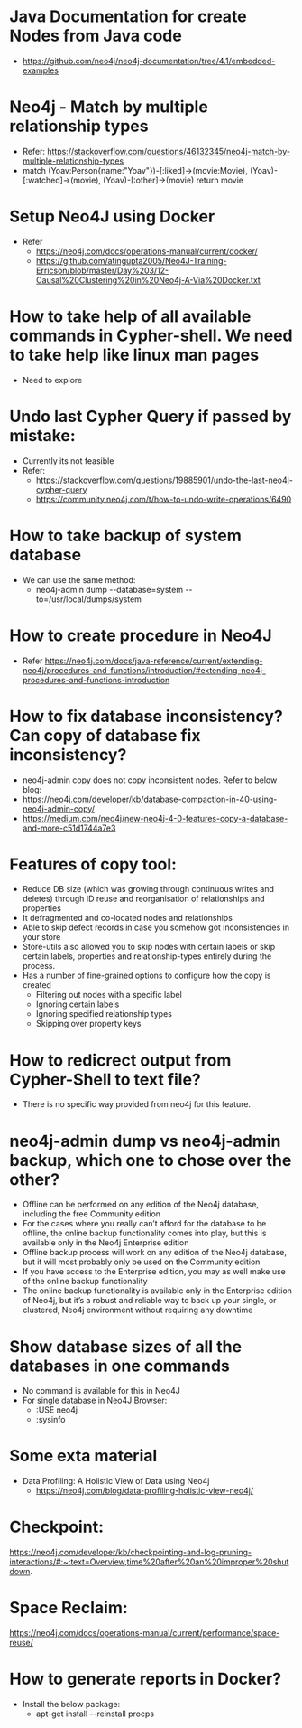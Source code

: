 # Java Documentation for create Nodes from Java code
 - https://github.com/neo4j/neo4j-documentation/tree/4.1/embedded-examples


# Neo4j - Match by multiple relationship types
 - Refer:  https://stackoverflow.com/questions/46132345/neo4j-match-by-multiple-relationship-types
 - match (Yoav:Person{name:"Yoav"})-[:liked]->(movie:Movie), (Yoav)-[:watched]->(movie), (Yoav)-[:other]->(movie) return movie

# Setup Neo4J using Docker
 - Refer
	- https://neo4j.com/docs/operations-manual/current/docker/
	- https://github.com/atingupta2005/Neo4J-Training-Erricson/blob/master/Day%203/12-Causal%20Clustering%20in%20Neo4j-A-Via%20Docker.txt
 

# How to take help of all available commands in Cypher-shell. We need to take help like linux man pages
 - Need to explore
 
# Undo last Cypher Query if passed by mistake:
 - Currently its not feasible
  - Refer:
    -  https://stackoverflow.com/questions/19885901/undo-the-last-neo4j-cypher-query
    - https://community.neo4j.com/t/how-to-undo-write-operations/6490


# How to take backup of system database
 - We can use the same method:
	 - neo4j-admin dump --database=system  --to=/usr/local/dumps/system


# How to create procedure in Neo4J
 - Refer https://neo4j.com/docs/java-reference/current/extending-neo4j/procedures-and-functions/introduction/#extending-neo4j-procedures-and-functions-introduction

# How to fix database inconsistency? Can copy of database fix inconsistency?
 - neo4j-admin copy does not copy inconsistent nodes. Refer to below blog:
  - https://neo4j.com/developer/kb/database-compaction-in-40-using-neo4j-admin-copy/
  - https://medium.com/neo4j/new-neo4j-4-0-features-copy-a-database-and-more-c51d1744a7e3
  
  # Features of copy tool:
   - Reduce DB size (which was growing through continuous writes and deletes) through ID reuse and reorganisation of relationships and properties
   - It defragmented and co-located nodes and relationships
   - Able to skip defect records in case you somehow got inconsistencies in your store
   - Store-utils also allowed you to skip nodes with certain labels or skip certain labels, properties and relationship-types entirely during the process.
   - Has a number of fine-grained options to configure how the copy is created
     - Filtering out nodes with a specific label
	 - Ignoring certain labels
	 - Ignoring specified relationship types
	 - Skipping over property keys
	 
  
# How to redicrect output from Cypher-Shell to text file?
 - There is no specific way provided from neo4j for this feature.

# neo4j-admin dump vs neo4j-admin backup, which one to chose over the other?
 - Offline can be performed on any edition of the Neo4j database, including the free Community edition
 - For the cases where you really can’t afford for the database to be offline, the online backup functionality comes into play, but this is available only in the Neo4j Enterprise edition
 - Offline backup process will work on any edition of the Neo4j database, but it will most probably only be used on the Community edition
 - If you have access to the Enterprise edition, you may as well make use of the online backup functionality
 - The online backup functionality is available only in the Enterprise edition of Neo4j, but it’s a robust and reliable way to back up your single, or clustered, Neo4j environment without requiring any downtime

# Show database sizes of all the databases in one commands
  - No command is available for this in Neo4J
  - For single database in Neo4J Browser:
    - :USE neo4j
	- :sysinfo

# Some exta material
  - Data Profiling: A Holistic View of Data using Neo4j
    - https://neo4j.com/blog/data-profiling-holistic-view-neo4j/


# Checkpoint:
https://neo4j.com/developer/kb/checkpointing-and-log-pruning-interactions/#:~:text=Overview,time%20after%20an%20improper%20shutdown.

# Space Reclaim:
https://neo4j.com/docs/operations-manual/current/performance/space-reuse/


# How to generate reports in Docker?
  - Install the below package:
    - apt-get install --reinstall procps
